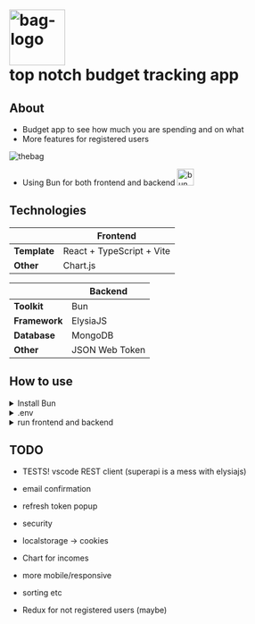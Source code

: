 # <img src="https://github.com/reijjo/budget/assets/95418273/f85d418a-e594-44b7-985e-549e361b3f96" alt="bag-logo" title="BAG" height="100px" /> </br> top notch budget tracking app

## About

- Budget app to see how much you are spending and on what
- More features for registered users

![thebag](https://github.com/reijjo/budget/assets/95418273/3f2ed90f-0039-4988-96d9-93e6f5e1bbc6)

- Using Bun for both frontend and backend <img src="https://github.com/reijjo/budget/assets/95418273/0f1660ca-51a0-45d6-b352-9fedb4ed9a5a" alt="bun" title="bun" height="30px" />

## Technologies

|              | Frontend                  |
| ------------ | ------------------------- |
| **Template** | React + TypeScript + Vite |
| **Other**    | Chart.js                  |

|               | Backend        |
| ------------- | -------------- |
| **Toolkit**   | Bun            |
| **Framework** | ElysiaJS       |
| **Database**  | MongoDB        |
| **Other**     | JSON Web Token |

## How to use
<details>
  <summary>Install Bun</summary>

  - https://bun.sh/docs/installation
</details>

<details>
  <summary>.env</summary>

  - rename server/ENV file to .env
  - add a mongoDB uri
  - add a secret (can be anything)
  - add Outlook credentials
  - add a port where to run backend
</details>

<details>
  <summary>run frontend and backend</summary>


  - in the client folder ```bun run dev```
  - in the server folder ```bun dev```
</details>

## TODO

- TESTS! vscode REST client (superapi is a mess with elysiajs)

- email confirmation
- refresh token popup
- security
- localstorage -> cookies
- Chart for incomes
- more mobile/responsive
- sorting etc
- Redux for not registered users (maybe)

